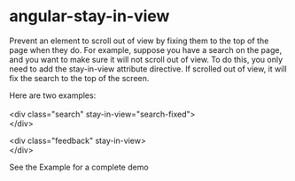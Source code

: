 angular-stay-in-view
====================

Prevent an element to scroll out of view by fixing them to the top of the page when they do.
For example, suppose you have a search on the page, and you want to make sure it will not scroll out of view.  To do this, 
you only need to add the stay-in-view attribute directive.  If scrolled out of view, it will fix the search to the top of the screen.

Here are two examples: <br><br>
   &lt;div class="search" stay-in-view="search-fixed"&gt;  <!-- this will stay in view when scrolling using the search-fixed css class--> <br/>
   &lt;/div&gt;
 
   &lt;div class="feedback" stay-in-view&gt;  <!-- this wil stay in view when scrolling using a built in default class --><br/>
   &lt;/div&gt;
   
   See the Example for a complete demo


